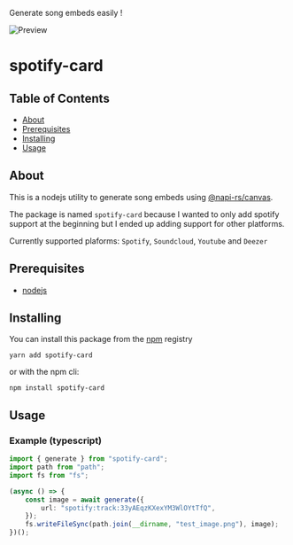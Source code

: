  Generate song embeds easily !
 
![Preview](media/preview.png)

# spotify-card

## Table of Contents

- [About](#about)
- [Prerequisites](#prerequisites)
- [Installing](#installing)
- [Usage](#usage)

## About <a name = "about"></a>

This is a nodejs utility to generate song embeds using [@napi-rs/canvas](https://www.npmjs.com/package/@napi-rs/canvas).

The package is named `spotify-card` because I wanted to only add spotify support at the beginning but I ended up adding support for other platforms. 

Currently supported plaforms: `Spotify`, `Soundcloud`, `Youtube` and `Deezer`

## Prerequisites <a name = "prerequisites"></a>

- [nodejs](https://nodejs.org)

## Installing <a name = "installing"></a>

You can install this package from the [npm](https://npmjs.com) registry


```
yarn add spotify-card
```

or with the npm cli:

```
npm install spotify-card
```


## Usage <a name = "usage"></a>

### Example (typescript)

```ts
import { generate } from "spotify-card";
import path from "path";
import fs from "fs";

(async () => {
    const image = await generate({
        url: "spotify:track:33yAEqzKXexYM3WlOYtTfQ",
    });
    fs.writeFileSync(path.join(__dirname, "test_image.png"), image);
})();

```
